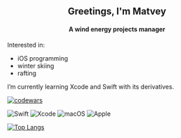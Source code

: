 <h2 align="center">Greetings, I'm Matvey 

<!---<img src="https://github.com/blackcater/blackcater/raw/main/images/Hi.gif" height="28"/></h2> --->

<!---
![Metrics](https://metrics.lecoq.io/pavlomat?template=classic&base.indepth=false&base.hireable=false&config.timezone=Europe%2FMoscow)
--->

<h4 align="center">A wind energy projects manager</h4>

Interested in:
  - iOS programming
  - winter skiing
  - rafting
  
I’m currently learning Xcode and Swift with its derivatives.  

[![codewars](https://www.codewars.com/users/Pipison/badges/micro)](https://www.codewars.com/users/username) 

![Swift](https://img.shields.io/badge/swift-orange?style=for-the-badge&logo=swift&logoColor=white) ![Xcode](https://img.shields.io/badge/Xcode-007ACC?style=for-the-badge&logo=Xcode&logoColor=white) ![macOS](https://img.shields.io/badge/iOS-green?style=for-the-badge&logo=macos&logoColor=F0F0F0) 	![Apple](https://img.shields.io/badge/Apple-gray?style=for-the-badge&logo=apple&logoColor=white)

[![Top Langs](https://github-readme-stats.vercel.app/api/top-langs/?username=pavlomat&layout=compact)](https://github.com/pavlomat/github-readme-stats)

<!---
Pavlomat/Pavlomat is a ✨ special ✨ repository because its `README.md` (this file) appears on your GitHub profile.
You can click the Preview link to take a look at your changes.
--->
